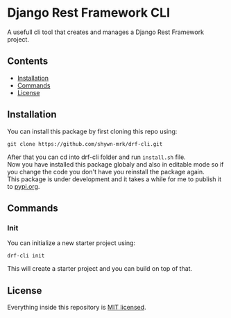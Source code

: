 # Django Rest Framework CLI

A usefull cli tool that creates and manages a Django Rest Framework project.

## Contents

-   [Installation](#Installation)
-   [Commands](#commands)
-   [License](#license)

## Installation

You can install this package by first cloning this repo using:
```
git clone https://github.com/shywn-mrk/drf-cli.git
```
After that you can cd into drf-cli folder and run `install.sh` file. <br>
Now you have installed this package globaly and also in editable mode so if you change the code you don't have you reinstall the package again. <br>
This package is under development and it takes a while for me to publish it to [pypi.org](https://pypi.org/).

## Commands

### Init

You can initialize a new starter project using:
```
drf-cli init
```
This will create a starter project and you can build on top of that.

## License

Everything inside this repository is [MIT licensed](https://github.com/shywn-mrk/drf-cli/blob/main/LICENSE).
